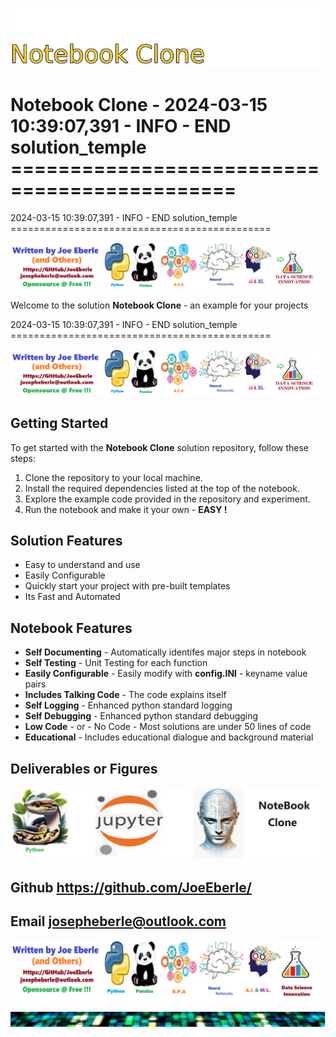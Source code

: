 
![Image image_filename](solution_sign.png)

# Notebook Clone - 2024-03-15 10:39:07,391 - INFO - END solution_temple =============================================
2024-03-15 10:39:07,391 - INFO - END solution_temple =============================================

![Image image_filename](code.png)

Welcome to the solution **Notebook Clone** - an example for your projects

2024-03-15 10:39:07,391 - INFO - END solution_temple =============================================

![Image image_filename](sample.png)

## Getting Started
To get started with the **Notebook Clone** solution repository, follow these steps:
1. Clone the repository to your local machine.
2. Install the required dependencies listed at the top of the notebook.
3. Explore the example code provided in the repository and experiment.
4. Run the notebook and make it your own - **EASY !**
    
## Solution Features
- Easy to understand and use  
- Easily Configurable 
- Quickly start your project with pre-built templates
- Its Fast and Automated

## Notebook Features
- **Self Documenting** - Automatically identifes major steps in notebook 
- **Self Testing** - Unit Testing for each function
- **Easily Configurable** - Easily modify with **config.INI** - keyname value pairs
- **Includes Talking Code** - The code explains itself 
- **Self Logging** - Enhanced python standard logging   
- **Self Debugging** - Enhanced python standard debugging
- **Low Code** - or - No Code  - Most solutions are under 50 lines of code
- **Educational** - Includes educational dialogue and background material
    
## Deliverables or Figures
 ![additional_image](notebook_clone.png)  <br>
    

## Github    https://github.com/JoeEberle/ 
## Email  josepheberle@outlook.com 

    
![Developer](developer.png)

![Brand](brand.png)
    